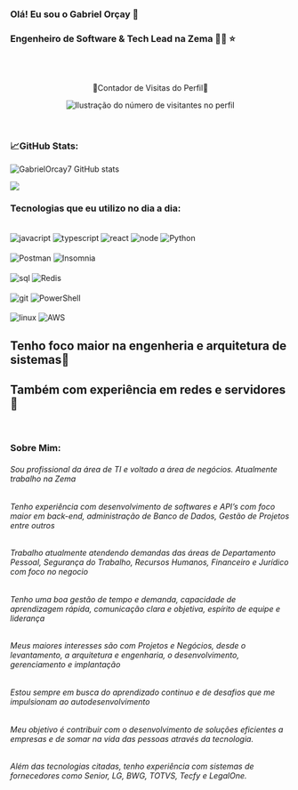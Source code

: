 ### Olá! Eu sou o Gabriel Orçay 👋
### Engenheiro de Software & Tech Lead na Zema 👨‍💻 ⭐

<br/>


<p align="center">
<br/> 🧐Contador de Visitas do Perfil🧐 </br>
</p>

<p align="center">
  <img
    src="https://profile-counter.glitch.me/GabrielOrcay7/count.svg"
    alt="Ilustração do número de visitantes no perfil"
  />
</p>

<br/>


### 📈GitHub Stats:


![GabrielOrcay7 GitHub stats](https://github-readme-stats.vercel.app/api?username=GabrielOrcay7&show_icons=true&theme=tokyonight)

![](https://github-readme-streak-stats.herokuapp.com/?user=GabrielOrcay7&theme=dark&hide_border=false)<br/>

### Tecnologias que eu utilizo no dia a dia:

<div style="display: inline_block"><br/>
  <img align="center" alt="javacript" src="https://img.shields.io/badge/JavaScript-323330?style=for-the-badge&logo=javascript&logoColor=F7DF1" />
  <img align="center" alt="typescript" src="https://img.shields.io/badge/TypeScript-007ACC?style=for-the-badge&logo=typescript&logoColor=white" />
  <img align="center" alt="react" src="https://img.shields.io/badge/Node.js-43853D?style=for-the-badge&logo=node.js&logoColor=white" />
  <img align="center" alt="node" src="https://img.shields.io/badge/React-20232A?style=for-the-badge&logo=react&logoColor=61DAFB" />
  <img align="center" alt="Python" src="https://img.shields.io/badge/Python-3776AB?style=for-the-badge&logo=python&logoColor=white" />
</div>

<div style="display: inline_block"><br/>
  <img align="center" alt="Postman" src="https://img.shields.io/badge/Postman-FF6C37?style=for-the-badge&logo=postman&logoColor=white" />
  <img align="center" alt="Insomnia" src="https://img.shields.io/badge/Insomnia-black?style=for-the-badge&logo=insomnia&logoColor=5849BE" />
</div>

<div style="display: inline_block"><br/>  
  <img align="center" alt="sql" src="https://img.shields.io/badge/Microsoft_SQL_Server-CC2927?style=for-the-badge&logo=microsoft-sql-server&logoColor=white" />
  <img align="center" alt="Redis" src="https://img.shields.io/badge/redis-%23DD0031.svg?&style=for-the-badge&logo=redis&logoColor=white" />
</div>

<div style="display: inline_block"><br/>
  <img align="center" alt="git" src="https://img.shields.io/badge/GIT-E44C30?style=for-the-badge&logo=git&logoColor=white" />
  <img align="center" alt="PowerShell" src="https://img.shields.io/badge/powershell-5391FE?style=for-the-badge&logo=powershell&logoColor=white" />
</div>

<div style="display: inline_block"><br/>
  <img align="center" alt="linux" src="https://img.shields.io/badge/Linux-FCC624?style=for-the-badge&logo=linux&logoColor=black" />
  <img align="center" alt="AWS" src="https://img.shields.io/badge/Amazon_AWS-232F3E?style=for-the-badge&logo=amazon-aws&logoColor=white" />
</div>





## Tenho foco maior na engenheria e arquitetura de sistemas👾
## Também com experiência em redes e servidores 🙂

<br/>

### Sobre Mim:

###### Sou profissional da área de TI e voltado a área de negócios. Atualmente trabalho na Zema
###### Tenho experiência com desenvolvimento de softwares e API’s com foco maior em back-end, administração de Banco de Dados, Gestão de Projetos entre outros
###### Trabalho atualmente atendendo demandas das áreas de Departamento Pessoal, Segurança do Trabalho, Recursos Humanos, Financeiro e Jurídico com foco no negocio
###### Tenho uma boa gestão de tempo e demanda, capacidade de aprendizagem rápida, comunicação clara e objetiva, espírito de equipe e liderança
###### Meus maiores interesses são com Projetos e Negócios, desde o levantamento, a arquitetura e engenharia, o desenvolvimento, gerenciamento e implantação
###### Estou sempre em busca do aprendizado continuo e de desafios que me impulsionam ao autodesenvolvimento
###### Meu objetivo é contribuir com o desenvolvimento de soluções eficientes a empresas e de somar na vida das pessoas através da tecnologia.


###### Além das tecnologias citadas, tenho experiência com sistemas de fornecedores como Senior, LG, BWG, TOTVS, Tecfy e LegalOne.
